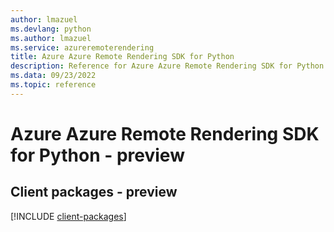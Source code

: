 ```yaml
---
author: lmazuel
ms.devlang: python
ms.author: lmazuel
ms.service: azureremoterendering
title: Azure Azure Remote Rendering SDK for Python
description: Reference for Azure Azure Remote Rendering SDK for Python
ms.data: 09/23/2022
ms.topic: reference
---
```

# Azure Azure Remote Rendering SDK for Python - preview

## Client packages - preview
[!INCLUDE [client-packages](azure-remote-rendering-client-index.md)]